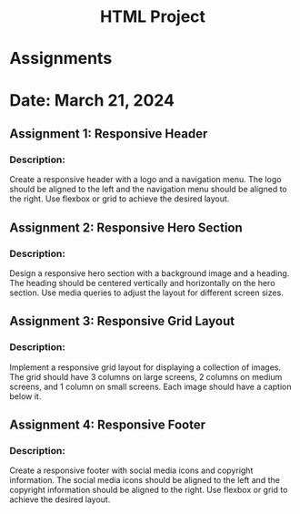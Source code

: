# <div align="center">HTML Project</div>

# Assignments

# Date: March 21, 2024

## Assignment 1: Responsive Header

### Description:

Create a responsive header with a logo and a navigation menu. The logo should be aligned to the left and the navigation menu should be aligned to the right. Use flexbox or grid to achieve the desired layout.

## Assignment 2: Responsive Hero Section

### Description:

Design a responsive hero section with a background image and a heading. The heading should be centered vertically and horizontally on the hero section. Use media queries to adjust the layout for different screen sizes.

## Assignment 3: Responsive Grid Layout

### Description:

Implement a responsive grid layout for displaying a collection of images. The grid should have 3 columns on large screens, 2 columns on medium screens, and 1 column on small screens. Each image should have a caption below it.

## Assignment 4: Responsive Footer

### Description:

Create a responsive footer with social media icons and copyright information. The social media icons should be aligned to the left and the copyright information should be aligned to the right. Use flexbox or grid to achieve the desired layout.
